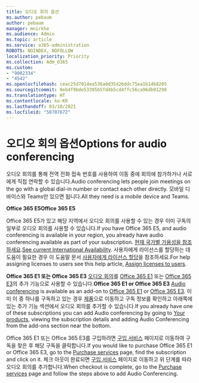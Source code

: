 ```yaml
---
title: 오디오 회의 옵션
ms.author: pebaum
author: pebaum
manager: mnirkhe
ms.audience: Admin
ms.topic: article
ms.service: o365-administration
ROBOTS: NOINDEX, NOFOLLOW
localization_priority: Priority
ms.collection: Adm_O365
ms.custom:
- "9002334"
- "4542"
ms.openlocfilehash: ceac25d7014ea536a0d35d26ddc75ea1b14b8205
ms.sourcegitcommit: 0eb4f9bde53395b5fd4b5cd4ffc56ca96db91298
ms.translationtype: HT
ms.contentlocale: ko-KR
ms.lasthandoff: 03/10/2021
ms.locfileid: "50707672"
---
```

# <a name="options-for-audio-conferencing"></a><span data-ttu-id="2e0ae-102">오디오 회의 옵션</span><span class="sxs-lookup"><span data-stu-id="2e0ae-102">Options for audio conferencing</span></span>

<span data-ttu-id="2e0ae-103">오디오 회의를 통해 전역 전화 접속 번호를 사용하여 이동 중에 회의에 참가하거나 서로에게 직접 연락할 수 있습니다.</span><span class="sxs-lookup"><span data-stu-id="2e0ae-103">Audio conferencing lets people join meetings on the go with a global dial-in number or contact each other directly.</span></span> <span data-ttu-id="2e0ae-104">모바일 디바이스와 Teams만 있으면 됩니다.</span><span class="sxs-lookup"><span data-stu-id="2e0ae-104">All they need is a mobile device and Teams.</span></span>

<span data-ttu-id="2e0ae-105">**Office 365 E5**</span><span class="sxs-lookup"><span data-stu-id="2e0ae-105">**Office 365 E5**</span></span>

<span data-ttu-id="2e0ae-106">Office 365 E5가 있고 해당 지역에서 오디오 회의를 사용할 수 있는 경우 이미 구독의 일부로 오디오 회의를 사용할 수 있습니다.</span><span class="sxs-lookup"><span data-stu-id="2e0ae-106">If you have Office 365 E5, and audio conferencing is available in your region, you already have audio conferencing available as part of your subscription.</span></span> <span data-ttu-id="2e0ae-107">[현재 국가별 가용성을 참조하세요](https://go.microsoft.com/fwlink/p/?LinkID=839556).</span><span class="sxs-lookup"><span data-stu-id="2e0ae-107">[See current International Availability](https://go.microsoft.com/fwlink/p/?LinkID=839556).</span></span> <span data-ttu-id="2e0ae-108">사용자에게 라이선스를 할당하는 데 도움이 필요한 경우 이 도움말 문서 [사용자에게 라이선스 할당](https://docs.microsoft.com/microsoft-365/admin/manage/assign-licenses-to-users)을 참조하세요.</span><span class="sxs-lookup"><span data-stu-id="2e0ae-108">For help assigning licenses to users see this help article, [Assign licenses to users](https://docs.microsoft.com/microsoft-365/admin/manage/assign-licenses-to-users).</span></span>

<span data-ttu-id="2e0ae-109">**Office 365 E1 또는 Office 365 E3**
[오디오 회의](https://docs.microsoft.com/microsoftteams/audio-conferencing-in-office-365)를 [Office 365 E1](https://www.microsoft.com/microsoft-365/business/office-365-enterprise-e1-business-software) 또는 [Office 365 E3](https://www.microsoft.com/microsoft-365/business/office-365-enterprise-e3-business-software)의 추가 기능으로 사용할 수 있습니다.</span><span class="sxs-lookup"><span data-stu-id="2e0ae-109">**Office 365 E1 or Office 365 E3**
[Audio conferencing](https://docs.microsoft.com/microsoftteams/audio-conferencing-in-office-365) is available as an add-on to [Office 365 E1](https://www.microsoft.com/microsoft-365/business/office-365-enterprise-e1-business-software) or [Office 365 E3](https://www.microsoft.com/microsoft-365/business/office-365-enterprise-e3-business-software).</span></span>  <span data-ttu-id="2e0ae-110">이미 이 중 하나를 구독하고 있는 경우 [제품](https://go.microsoft.com/fwlink/p/?linkid=842054)으로 이동하고 구독 정보를 확인하고 아래쪽에 있는 추가 기능 섹션에서 오디오 회의를 추가할 수 있습니다.</span><span class="sxs-lookup"><span data-stu-id="2e0ae-110">If you already have one of these subscriptions you can add Audio conferencing by going to [Your products](https://go.microsoft.com/fwlink/p/?linkid=842054), viewing the subscription details and adding Audio Conferencing from the add-ons section near the bottom.</span></span>

<span data-ttu-id="2e0ae-111">Office 365 E1 또는 Office 365 E3를 구입하려면 [구입 서비스](https://go.microsoft.com/fwlink/p/?linkid=868433) 페이지로 이동하여 구독을 찾은 후 해당 구독을 클릭합니다.</span><span class="sxs-lookup"><span data-stu-id="2e0ae-111">If you would like to purchase Office 365 E1 or Office 365 E3, go to the [Purchase services](https://go.microsoft.com/fwlink/p/?linkid=868433) page, find the subscription and click on it.</span></span>  <span data-ttu-id="2e0ae-112">체크 아웃이 완료되면 [구입 서비스](https://go.microsoft.com/fwlink/p/?linkid=868433) 페이지로 이동하고 위 단계를 따라 오디오 회의를 추가합니다.</span><span class="sxs-lookup"><span data-stu-id="2e0ae-112">When checkout is complete, go to the [Purchase services](https://go.microsoft.com/fwlink/p/?linkid=868433) page and follow the steps above to add Audio Conferencing.</span></span>
